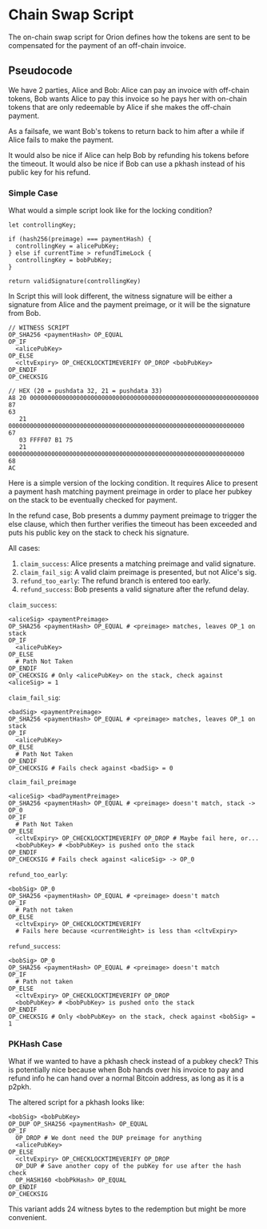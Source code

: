 # Chain Swap Script

The on-chain swap script for Orion defines how the tokens are sent to be
compensated for the payment of an off-chain invoice.

## Pseudocode

We have 2 parties, Alice and Bob: Alice can pay an invoice with off-chain
tokens, Bob wants Alice to pay this invoice so he pays her with on-chain tokens
that are only redeemable by Alice if she makes the off-chain payment.

As a failsafe, we want Bob's tokens to return back to him after a while if
Alice fails to make the payment.

It would also be nice if Alice can help Bob by refunding his tokens before the
timeout. It would also be nice if Bob can use a pkhash instead of his public
key for his refund.

### Simple Case

What would a simple script look like for the locking condition?

    let controllingKey;
    
    if (hash256(preimage) === paymentHash) {
      controllingKey = alicePubKey;
    } else if currentTime > refundTimeLock {
      controllingKey = bobPubKey;
    } 
       
    return validSignature(controllingKey)

In Script this will look different, the witness signature will be either a
signature from Alice and the payment preimage, or it will be the signature from
Bob.

    // WITNESS SCRIPT
    OP_SHA256 <paymentHash> OP_EQUAL
    OP_IF
      <alicePubKey>
    OP_ELSE
      <cltvExpiry> OP_CHECKLOCKTIMEVERIFY OP_DROP <bobPubKey>
    OP_ENDIF
    OP_CHECKSIG
    
    // HEX (20 = pushdata 32, 21 = pushdata 33)
    A8 20 0000000000000000000000000000000000000000000000000000000000000000 87
    63
       21 000000000000000000000000000000000000000000000000000000000000000000
    67
       03 FFFF07 B1 75
       21 000000000000000000000000000000000000000000000000000000000000000000
    68
    AC

Here is a simple version of the locking condition. It requires Alice to present
a payment hash matching payment preimage in order to place her pubkey on the
stack to be eventually checked for payment.

In the refund case, Bob presents a dummy payment preimage to trigger the else
clause, which then further verifies the timeout has been exceeded and puts his
public key on the stack to check his signature.

All cases:

1. `claim_success`: Alice presents a matching preimage and valid signature.
2. `claim_fail_sig`: A valid claim preimage is presented, but not Alice's sig.
3. `refund_too_early`: The refund branch is entered too early.
4. `refund_success`: Bob presents a valid signature after the refund delay.

`claim_success`:

    <aliceSig> <paymentPreimage>
    OP_SHA256 <paymentHash> OP_EQUAL # <preimage> matches, leaves OP_1 on stack
    OP_IF
      <alicePubKey>
    OP_ELSE
      # Path Not Taken
    OP_ENDIF
    OP_CHECKSIG # Only <alicePubKey> on the stack, check against <aliceSig> = 1

`claim_fail_sig`:

    <badSig> <paymentPreimage>
    OP_SHA256 <paymentHash> OP_EQUAL # <preimage> matches, leaves OP_1 on stack
    OP_IF
      <alicePubKey>
    OP_ELSE
      # Path Not Taken
    OP_ENDIF
    OP_CHECKSIG # Fails check against <badSig> = 0

`claim_fail_preimage`

    <aliceSig> <badPaymentPreimage>
    OP_SHA256 <paymentHash> OP_EQUAL # <preimage> doesn't match, stack -> OP_0
    OP_IF
      # Path Not Taken
    OP_ELSE
      <cltvExpiry> OP_CHECKLOCKTIMEVERIFY OP_DROP # Maybe fail here, or...
      <bobPubKey> # <bobPubKey> is pushed onto the stack
    OP_ENDIF
    OP_CHECKSIG # Fails check against <aliceSig> -> OP_0

`refund_too_early`:

    <bobSig> OP_0
    OP_SHA256 <paymentHash> OP_EQUAL # <preimage> doesn't match
    OP_IF
      # Path not taken
    OP_ELSE
      <cltvExpiry> OP_CHECKLOCKTIMEVERIFY
      # Fails here because <currentHeight> is less than <cltvExpiry>

`refund_success`:

    <bobSig> OP_0
    OP_SHA256 <paymentHash> OP_EQUAL # <preimage> doesn't match
    OP_IF
      # Path not taken
    OP_ELSE
      <cltvExpiry> OP_CHECKLOCKTIMEVERIFY OP_DROP
      <bobPubKey> # <bobPubKey> is pushed onto the stack
    OP_ENDIF
    OP_CHECKSIG # Only <bobPubKey> on the stack, check against <bobSig> = 1

### PKHash Case

What if we wanted to have a pkhash check instead of a pubkey check? This is
potentially nice because when Bob hands over his invoice to pay and refund info
he can hand over a normal Bitcoin address, as long as it is a p2pkh.

The altered script for a pkhash looks like:

    <bobSig> <bobPubKey>
    OP_DUP OP_SHA256 <paymentHash> OP_EQUAL
    OP_IF
      OP_DROP # We dont need the DUP preimage for anything
      <alicePubKey>
    OP_ELSE
      <cltvExpiry> OP_CHECKLOCKTIMEVERIFY OP_DROP
      OP_DUP # Save another copy of the pubKey for use after the hash check
      OP_HASH160 <bobPkHash> OP_EQUAL
    OP_ENDIF
    OP_CHECKSIG

This variant adds 24 witness bytes to the redemption but might be more
convenient.


